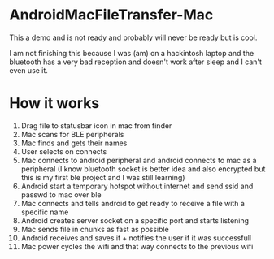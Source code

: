 # AndroidMacFileTransfer-Mac
This a demo and is not ready and probably will never be ready but is cool.

I am not finishing this because I was (am) on a hackintosh laptop and the bluetooth has a very bad reception and doesn't work after sleep and I can't even use it.

# How it works
1. Drag file to statusbar icon in mac from finder
2. Mac scans for BLE peripherals
3. Mac finds and gets their names
4. User selects on connects
5. Mac connects to android peripheral and android connects to mac as a peripheral (I know bluetooth socket is better idea and also encrypted but this is my first ble project and I was still learning)
6. Android start a temporary hotspot without internet and send ssid and passwd to mac over ble
7. Mac connects and tells android to get ready to receive a file with a specific name
8. Android creates server socket on a specific port and starts listening
9. Mac sends file in chunks as fast as possible
10. Android receives and saves it + notifies the user if it was successfull
11. Mac power cycles the wifi and that way connects to the previous wifi
